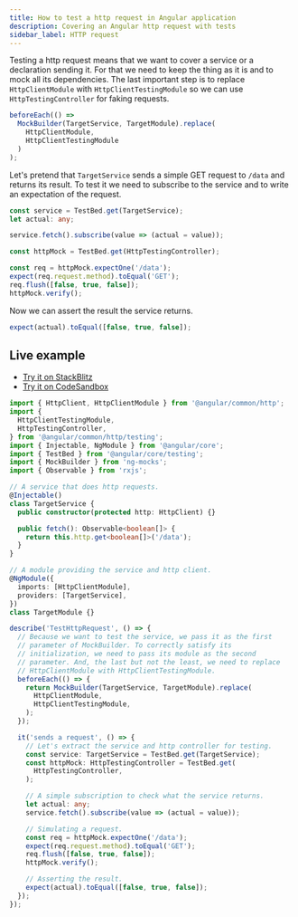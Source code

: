 ```yaml
---
title: How to test a http request in Angular application
description: Covering an Angular http request with tests
sidebar_label: HTTP request
---
```


Testing a http request means that we want to cover a service or a declaration sending it. For that we need to keep the
thing as it is and to mock all its dependencies. The last important step is to replace `HttpClientModule`
with `HttpClientTestingModule` so we can use `HttpTestingController` for faking requests.

```ts
beforeEach(() =>
  MockBuilder(TargetService, TargetModule).replace(
    HttpClientModule,
    HttpClientTestingModule
  )
);
```

Let's pretend that `TargetService` sends a simple GET request to `/data` and returns its result. To test it we need to
subscribe to the service and to write an expectation of the request.

```ts
const service = TestBed.get(TargetService);
let actual: any;

service.fetch().subscribe(value => (actual = value));
```

```ts
const httpMock = TestBed.get(HttpTestingController);

const req = httpMock.expectOne('/data');
expect(req.request.method).toEqual('GET');
req.flush([false, true, false]);
httpMock.verify();
```

Now we can assert the result the service returns.

```ts
expect(actual).toEqual([false, true, false]);
```

## Live example

- [Try it on StackBlitz](https://stackblitz.com/github/ng-mocks/examples?file=src/examples/TestHttpRequest/test.spec.ts&initialpath=%3Fspec%3DTestHttpRequest)
- [Try it on CodeSandbox](https://codesandbox.io/s/github/ng-mocks/examples?file=/src/examples/TestHttpRequest/test.spec.ts&initialpath=%3Fspec%3DTestHttpRequest)

```ts title="https://github.com/ike18t/ng-mocks/blob/master/examples/TestHttpRequest/test.spec.ts"
import { HttpClient, HttpClientModule } from '@angular/common/http';
import {
  HttpClientTestingModule,
  HttpTestingController,
} from '@angular/common/http/testing';
import { Injectable, NgModule } from '@angular/core';
import { TestBed } from '@angular/core/testing';
import { MockBuilder } from 'ng-mocks';
import { Observable } from 'rxjs';

// A service that does http requests.
@Injectable()
class TargetService {
  public constructor(protected http: HttpClient) {}

  public fetch(): Observable<boolean[]> {
    return this.http.get<boolean[]>('/data');
  }
}

// A module providing the service and http client.
@NgModule({
  imports: [HttpClientModule],
  providers: [TargetService],
})
class TargetModule {}

describe('TestHttpRequest', () => {
  // Because we want to test the service, we pass it as the first
  // parameter of MockBuilder. To correctly satisfy its
  // initialization, we need to pass its module as the second
  // parameter. And, the last but not the least, we need to replace
  // HttpClientModule with HttpClientTestingModule.
  beforeEach(() => {
    return MockBuilder(TargetService, TargetModule).replace(
      HttpClientModule,
      HttpClientTestingModule,
    );
  });

  it('sends a request', () => {
    // Let's extract the service and http controller for testing.
    const service: TargetService = TestBed.get(TargetService);
    const httpMock: HttpTestingController = TestBed.get(
      HttpTestingController,
    );

    // A simple subscription to check what the service returns.
    let actual: any;
    service.fetch().subscribe(value => (actual = value));

    // Simulating a request.
    const req = httpMock.expectOne('/data');
    expect(req.request.method).toEqual('GET');
    req.flush([false, true, false]);
    httpMock.verify();

    // Asserting the result.
    expect(actual).toEqual([false, true, false]);
  });
});
```
